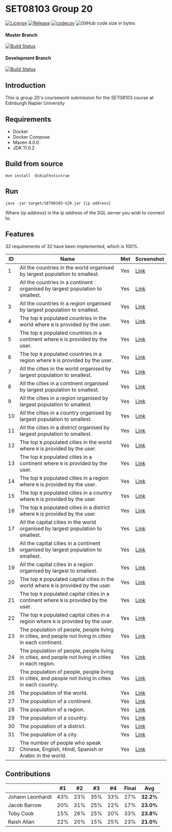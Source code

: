 # SET08103 Group 20

[![License](https://img.shields.io/badge/License-Apache%202.0-blue.svg)](https://opensource.org/licenses/Apache-2.0)
[![Release](https://img.shields.io/github/release/glugg23/SET08103-G20.svg)](#)
[![codecov](https://codecov.io/gh/glugg23/SET08103-G20/branch/master/graph/badge.svg)](https://codecov.io/gh/glugg23/SET08103-G20)
![GitHub code size in bytes](https://img.shields.io/github/languages/code-size/glugg23/SET08103-G20.svg)

#### Master Branch
[![Build Status](https://travis-ci.org/glugg23/SET08103-G20.svg?branch=master)](https://travis-ci.org/glugg23/SET08103-G20)

#### Development Branch
[![Build Status](https://travis-ci.org/glugg23/SET08103-G20.svg?branch=develop)](https://travis-ci.org/glugg23/SET08103-G20)

## Introduction
This is group 20's coursework submission for the SET08103 course at Edinburgh Napier University

## Requirements
- Docker
- Docker Compose
- Maven 4.0.0
- JDK 11.0.2

## Build from source
```
mvn install -DskipTests=true
```

## Run
```
java -jar target/SET08103-G20.jar {ip address}
```

Where {ip address} is the ip address of the SQL server you wish to connect to.

## Features

32 requirements of 32 have been implemented, which is 100%.

| ID  | Name | Met | Screenshot |
|-----|------|-----|------------|
| 1   | All the countries in the world organised by largest population to smallest. | Yes | [Link](img/1.png) |
| 2   | All the countries in a continent organised by largest population to smallest. | Yes | [Link](img/2.png) |
| 3   | All the countries in a region organised by largest population to smallest. | Yes | [Link](img/3.png) |
| 4   | The top `N` populated countries in the world where `N` is provided by the user. | Yes | [Link](img/4.png) |
| 5   | The top `N` populated countries in a continent where `N` is provided by the user. | Yes | [Link](img/5.png) |
| 6   | The top `N` populated countries in a region where `N` is provided by the user. | Yes | [Link](img/6.png) |
| 7   | All the cities in the world organised by largest population to smallest. | Yes | [Link](img/7.png) |
| 8   | All the cities in a continent organised by largest population to smallest. | Yes | [Link](img/8.png) |
| 9   | All the cities in a region organised by largest population to smallest. | Yes | [Link](img/9.png) |
| 10  | All the cities in a country organised by largest population to smallest. | Yes | [Link](img/10.png) |
| 11  | All the cities in a district organised by largest population to smallest. | Yes | [Link](img/11.png) |
| 12  | The top `N` populated cities in the world where `N` is provided by the user. | Yes | [Link](img/12.png) |
| 13  | The top `N` populated cities in a continent where `N` is provided by the user. | Yes | [Link](img/13.png) |
| 14  | The top `N` populated cities in a region where `N` is provided by the user. | Yes | [Link](img/14.png) |
| 15  | The top `N` populated cities in a country where `N` is provided by the user. | Yes | [Link](img/15.png) |
| 16  | The top `N` populated cities in a district where `N` is provided by the user. | Yes | [Link](img/16.png) |
| 17  | All the capital cities in the world organised by largest population to smallest. | Yes | [Link](img/17.png) |
| 18  | All the capital cities in a continent organised by largest population to smallest. | Yes | [Link](img/18.png) |
| 19  | All the capital cities in a region organised by largest to smallest. | Yes | [Link](img/19.png) |Contribution
| 20  | The top `N` populated capital cities in the world  where `N` is provided by the user. | Yes | [Link](img/20.png) |
| 21  | The top `N` populated capital cities in a continent where `N` is provided by the user. | Yes | [Link](img/21.png) |
| 22  | The top `N` populated capital cities in a region where `N` is provided by the user. | Yes | [Link](img/22.png) |
| 23  | The population of people, people living in cities, and people not living in cities in each continent. | Yes | [Link](img/23.png) |
| 24  | The population of people, people living in cities, and people not living in cities in each region. | Yes | [Link](img/24.png) |
| 25  | The population of people, people living in cities, and people not living in cities in each country. | Yes | [Link](img/25.png) |
| 26  | The population of the world. | Yes | [Link](img/26.png) |
| 27  | The population of a continent. | Yes | [Link](img/27.png) |
| 28  | The population of a region. | Yes | [Link](img/28.png) |
| 29  | The population of a country. | Yes | [Link](img/29.png) |
| 30  | The population of a district. | Yes | [Link](img/30.png) |
| 31  | The population of a city. | Yes | [Link](img/31.png) |
| 32  | The number of people who speak Chinese, English, Hindi, Spanish or Arabic in the world. | Yes | [Link](img/32.png) |

## Contributions

|                  | #1  | #2  | #3  | #4  | Final | Avg       |
|------------------|-----|-----|-----|-----|-------|-----------|
| Johann Leonhardt | 43% | 23% | 35% | 33% | 27%   | **32.2%** |
| Jacob Barrow     | 20% | 31% | 25% | 22% | 17%   | **23.0%** |
| Toby Cook        | 15% | 26% | 25% | 20% | 33%   | **23.8%** |
| Raish Allan      | 22% | 20% | 15% | 25% | 23%   | **21.0%** |
